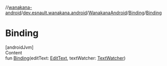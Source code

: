 //[wanakana-android](../../../index.md)/[dev.esnault.wanakana.android](../../index.md)/[WanakanaAndroid](../index.md)/[Binding](index.md)/[Binding](-binding.md)



# Binding  
[androidJvm]  
Content  
fun [Binding](-binding.md)(editText: [EditText](https://developer.android.com/reference/kotlin/android/widget/EditText.html), textWatcher: [TextWatcher](https://developer.android.com/reference/kotlin/android/text/TextWatcher.html))  



